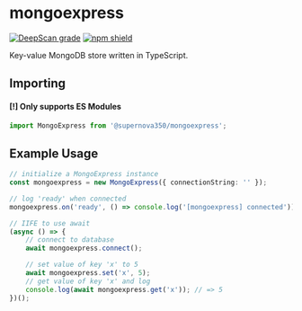 # mongoexpress

[![DeepScan grade](https://deepscan.io/api/teams/16505/projects/19783/branches/520192/badge/grade.svg)](https://deepscan.io/dashboard#view=project&tid=16505&pid=19783&bid=520192)
[![npm shield](https://img.shields.io/npm/v/@supernova350/mongoexpress.svg)](https://www.npmjs.com/package/@supernova350/mongoexpress)

Key-value MongoDB store written in TypeScript.

## Importing

#### [!] Only supports ES Modules

```ts
import MongoExpress from '@supernova350/mongoexpress';
```

## Example Usage

```ts
// initialize a MongoExpress instance
const mongoexpress = new MongoExpress({ connectionString: '' });

// log 'ready' when connected
mongoexpress.on('ready', () => console.log('[mongoexpress] connected'));

// IIFE to use await
(async () => {
    // connect to database
    await mongoexpress.connect();

    // set value of key 'x' to 5
    await mongoexpress.set('x', 5);
    // get value of key 'x' and log
    console.log(await mongoexpress.get('x')); // => 5
})(); 
```
